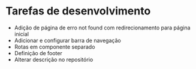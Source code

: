 # Tarefas de desenvolvimento 

-  Adição de página de erro not found  com redirecionamento para página inicial 
-    Adicionar e configurar barra de navegação 
-   Rotas em componente separado 
-   Definição de footer 
-   Alterar descrição no repositório 